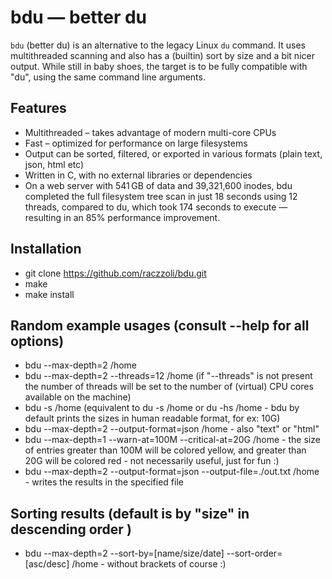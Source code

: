 # bdu — better du

`bdu` (better du) is an alternative to the legacy Linux `du` command. It uses multithreaded scanning and also has a (builtin) sort by size and a bit nicer output. 
While still in baby shoes, the target is to be fully compatible with "du", using the same command line arguments.

## Features

- Multithreaded – takes advantage of modern multi-core CPUs
- Fast – optimized for performance on large filesystems
- Output can be sorted, filtered, or exported in various formats (plain text, json, html etc)
- Written in C, with no external libraries or dependencies
- On a web server with 541 GB of data and 39,321,600 inodes, bdu completed the full filesystem tree scan in just 18 seconds using 12 threads, compared to du, which took 174 seconds to execute — resulting in an 85% performance improvement.

## Installation
  - git clone https://github.com/raczzoli/bdu.git
  - make
  - make install

## Random example usages (consult --help for all options)
- bdu --max-depth=2 /home
- bdu --max-depth=2 --threads=12 /home (if "--threads" is not present the number of threads will be set to the number of (virtual) CPU cores available on the machine)
- bdu -s /home (equivalent to du -s /home or du -hs /home - bdu by default prints the sizes in human readable format, for ex: 10G)
- bdu --max-depth=2 --output-format=json /home - also "text" or "html"
- bdu --max-depth=1 --warn-at=100M --critical-at=20G /home - the size of entries greater than 100M will be colored yellow, and greater than 20G will be colored red - not necessarily useful, just for fun :)
- bdu --max-depth=2 --output-format=json --output-file=./out.txt /home - writes the results in the specified file

## Sorting results (default is by "size" in descending order )
- bdu --max-depth=2 --sort-by=[name/size/date] --sort-order=[asc/desc] /home - without brackets of course :)